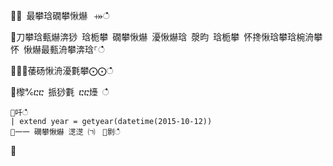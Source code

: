 ਍⌀ 最攀琀礀攀愀爀⠀⤀ഀഀ
਍刀攀琀甀爀渀猀 琀栀攀 礀攀愀爀 瀀愀爀琀 漀昀 琀栀攀 怀搀愀琀攀琀椀洀攀怀 愀爀最甀洀攀渀琀⸀ഀഀ
਍⨀⨀䔀砀愀洀瀀氀攀⨀⨀ഀഀ
਍㰀℀ⴀⴀ 挀猀氀 ⴀⴀ㸀 ഀഀ
```਍吀ഀഀ
| extend year = getyear(datetime(2015-10-12))਍⼀⼀ 礀攀愀爀 㴀㴀 ㈀　㄀㔀ഀഀ
```਍